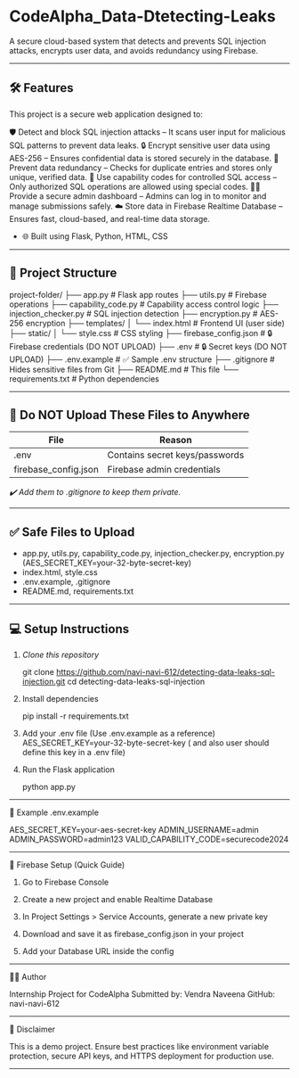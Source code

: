 # CodeAlpha_Data-Dtetecting-Leaks

 A secure cloud-based system that detects and prevents SQL injection attacks, encrypts user data, and avoids redundancy using Firebase.

---

## 🛠️ Features

This project is a secure web application designed to:

🛡️ Detect and block SQL injection attacks
   – It scans user input for malicious SQL patterns to prevent data leaks.
🔒 Encrypt sensitive user data using AES-256
   – Ensures confidential data is stored securely in the database.
🔁 Prevent data redundancy
   – Checks for duplicate entries and stores only unique, verified data.
🔑 Use capability codes for controlled SQL access
   – Only authorized SQL operations are allowed using special codes.
👨‍💼 Provide a secure admin dashboard
   – Admins can log in to monitor and manage submissions safely.
☁️ Store data in Firebase Realtime Database
   – Ensures fast, cloud-based, and real-time data storage.
- 🌐 Built using Flask, Python, HTML, CSS

---

## 📂 Project Structure
project-folder/ ├── app.py   # Flask app routes ├── utils.py   # Firebase operations ├── capability_code.py  # Capability access control logic ├── injection_checker.py  # SQL injection detection ├── encryption.py   # AES-256 encryption ├── templates/ │ └── index.html   # Frontend UI (user side) ├── static/ │  └── style.css   # CSS styling ├── firebase_config.json   # 🔒 Firebase credentials (DO NOT UPLOAD) ├── .env   # 🔒 Secret keys (DO NOT UPLOAD) ├── .env.example  # ✅ Sample .env structure ├── .gitignore   # Hides sensitive files from Git ├── README.md   # This file └── requirements.txt   # Python dependencies

---

## 🚫 Do NOT Upload These Files to Anywhere

| File                   | Reason                            |
|------------------------|-----------------------------------|
| .env                 | Contains secret keys/passwords    |
| firebase_config.json | Firebase admin credentials        |

*✔️ Add them to .gitignore to keep them private.*

---

## ✅ Safe Files to Upload

- app.py, utils.py, capability_code.py, injection_checker.py, encryption.py (AES_SECRET_KEY=your-32-byte-secret-key)
- index.html, style.css
- .env.example, .gitignore
- README.md, requirements.txt

---

## 💻 Setup Instructions

1. *Clone this repository*

    git clone https://github.com/navi-navi-612/detecting-data-leaks-sql-injection.git
    cd detecting-data-leaks-sql-injection

3. Install dependencies

    pip install -r requirements.txt

3. Add your .env file (Use .env.example as a reference)
     AES_SECRET_KEY=your-32-byte-secret-key ( and also user should define this key in a .env file)
4. Run the Flask application

    python app.py


---

🧪 Example .env.example

AES_SECRET_KEY=your-aes-secret-key
ADMIN_USERNAME=admin
ADMIN_PASSWORD=admin123
VALID_CAPABILITY_CODE=securecode2024


---

📡 Firebase Setup (Quick Guide)

1. Go to Firebase Console

2. Create a new project and enable Realtime Database

3. In Project Settings > Service Accounts, generate a new private key

4. Download and save it as firebase_config.json in your project

5. Add your Database URL inside the config



---

🧑‍💻 Author

Internship Project for CodeAlpha
Submitted by: Vendra Naveena
GitHub: navi-navi-612


---

🔐 Disclaimer

This is a demo project. Ensure best practices like environment variable protection, secure API keys, and HTTPS deployment for production use.

---
